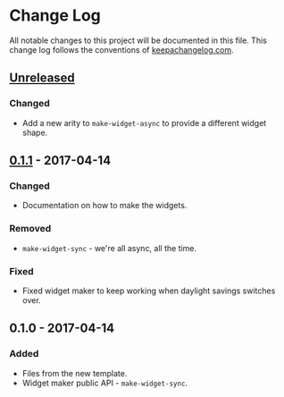 # Change Log
All notable changes to this project will be documented in this file. This change log follows the conventions of [keepachangelog.com](http://keepachangelog.com/).

## [Unreleased]
### Changed
- Add a new arity to `make-widget-async` to provide a different widget shape.

## [0.1.1] - 2017-04-14
### Changed
- Documentation on how to make the widgets.

### Removed
- `make-widget-sync` - we're all async, all the time.

### Fixed
- Fixed widget maker to keep working when daylight savings switches over.

## 0.1.0 - 2017-04-14
### Added
- Files from the new template.
- Widget maker public API - `make-widget-sync`.

[Unreleased]: https://github.com/your-name/test-app/compare/0.1.1...HEAD
[0.1.1]: https://github.com/your-name/test-app/compare/0.1.0...0.1.1
